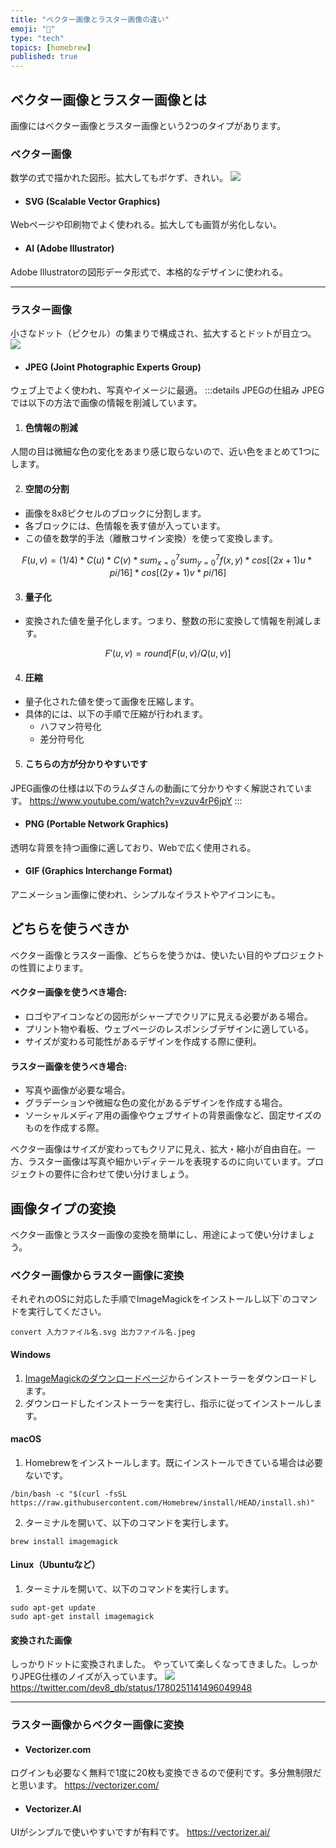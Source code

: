 ```yaml
---
title: "ベクター画像とラスター画像の違い"
emoji: "🥪"
type: "tech"
topics: [homebrew]
published: true
---
```


## ベクター画像とラスター画像とは
画像にはベクター画像とラスター画像という2つのタイプがあります。

### ベクター画像
数学の式で描かれた図形。拡大してもボケず、きれい。
![](https://storage.googleapis.com/zenn-user-upload/9c85ff4ede6f-20240416.png)
- #### SVG (Scalable Vector Graphics)
Webページや印刷物でよく使われる。拡大しても画質が劣化しない。

- #### AI (Adobe Illustrator)
Adobe Illustratorの図形データ形式で、本格的なデザインに使われる。

---

### ラスター画像
小さなドット（ピクセル）の集まりで構成され、拡大するとドットが目立つ。
![](https://storage.googleapis.com/zenn-user-upload/402d4122f1db-20240416.png)
- #### JPEG (Joint Photographic Experts Group)
ウェブ上でよく使われ、写真やイメージに最適。
:::details JPEGの仕組み
JPEGでは以下の方法で画像の情報を削減しています。

1. #### 色情報の削減
人間の目は微細な色の変化をあまり感じ取らないので、近い色をまとめて1つにします。

2. #### 空間の分割
- 画像を8x8ピクセルのブロックに分割します。
- 各ブロックには、色情報を表す値が入っています。
- この値を数学的手法（離散コサイン変換）を使って変換します。

$$
F(u, v) = (1/4)*C(u)*C(v)*sum_{x=0}^{7}sum_{y=0}^{7}f(x, y)*cos[(2x+1)u*pi/16]*cos[(2y+1)v*pi/16]
$$

3. #### 量子化
- 変換された値を量子化します。つまり、整数の形に変換して情報を削減します。

$$
F'(u, v) = round[F(u, v)/Q(u, v)]
$$

4. #### 圧縮
- 量子化された値を使って画像を圧縮します。
- 具体的には、以下の手順で圧縮が行われます。
  - ハフマン符号化
  - 差分符号化

5. #### こちらの方が分かりやすいです
JPEG画像の仕様は以下のラムダさんの動画にて分かりやすく解説されています。
https://www.youtube.com/watch?v=vzuv4rP6jpY
:::
- #### PNG (Portable Network Graphics)
透明な背景を持つ画像に適しており、Webで広く使用される。

- #### GIF (Graphics Interchange Format)
アニメーション画像に使われ、シンプルなイラストやアイコンにも。

## どちらを使うべきか
ベクター画像とラスター画像、どちらを使うかは、使いたい目的やプロジェクトの性質によります。

#### ベクター画像を使うべき場合:
- ロゴやアイコンなどの図形がシャープでクリアに見える必要がある場合。
- プリント物や看板、ウェブページのレスポンシブデザインに適している。
- サイズが変わる可能性があるデザインを作成する際に便利。

#### ラスター画像を使うべき場合:
- 写真や画像が必要な場合。
- グラデーションや微細な色の変化があるデザインを作成する場合。
- ソーシャルメディア用の画像やウェブサイトの背景画像など、固定サイズのものを作成する際。

ベクター画像はサイズが変わってもクリアに見え、拡大・縮小が自由自在。一方、ラスター画像は写真や細かいディテールを表現するのに向いています。プロジェクトの要件に合わせて使い分けましょう。

## 画像タイプの変換
ベクター画像とラスター画像の変換を簡単にし、用途によって使い分けましょう。

### ベクター画像からラスター画像に変換
それぞれのOSに対応した手順でImageMagickをインストールし以下`のコマンドを実行してください。
```
convert 入力ファイル名.svg 出力ファイル名.jpeg
```

#### Windows
1. [ImageMagickのダウンロードページ](https://imagemagick.org/script/download.php)からインストーラーをダウンロードします。
2. ダウンロードしたインストーラーを実行し、指示に従ってインストールします。

#### macOS
1. Homebrewをインストールします。既にインストールできている場合は必要ないです。
```
/bin/bash -c "$(curl -fsSL https://raw.githubusercontent.com/Homebrew/install/HEAD/install.sh)"
```
2. ターミナルを開いて、以下のコマンドを実行します。
```
brew install imagemagick
```

#### Linux（Ubuntuなど）
1. ターミナルを開いて、以下のコマンドを実行します。
```
sudo apt-get update
sudo apt-get install imagemagick
```

#### 変換された画像
しっかりドットに変換されました。
やっていて楽しくなってきました。しっかりJPEG仕様のノイズが入っています。
![](https://storage.googleapis.com/zenn-user-upload/d897cc3e4a88-20240417.jpeg)
https://twitter.com/dev8_db/status/1780251141496049948

---

### ラスター画像からベクター画像に変換
- #### Vectorizer.com
ログインも必要なく無料で1度に20枚も変換できるので便利です。多分無制限だと思います。
https://vectorizer.com/

- #### Vectorizer.AI
UIがシンプルで使いやすいですが有料です。
https://vectorizer.ai/
